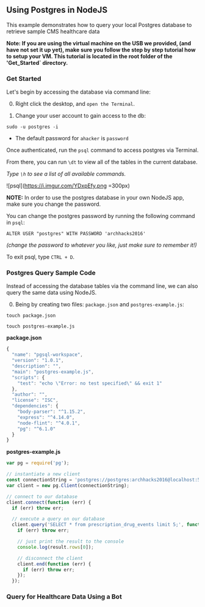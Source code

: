 ## Using Postgres in NodeJS

This example demonstrates how to query your local Postgres database to retrieve sample CMS healthcare data

**Note: If you are using the virtual machine on the USB we provided, (and have not set it up yet), make sure you follow the step by step tutorial how to setup your VM.  This tutorial is located in the root folder of the 'Get_Started` directory.**

### Get Started

Let's begin by accessing the database via command line:

0. Right click the desktop, and `open the Terminal`.

1. Change your user account to gain access to the db:
```
sudo -u postgres -i
```
  - The default password for `ahacker` is `password`

Once authenticated, run the `psql` command to access postgres via Terminal.

From there, you can run `\dt` to view all of the tables in the current database.

*Type `\h` to see a list of all available commands.*


![psql](https://i.imgur.com/YDxpEfy.png =300px)


**NOTE:** In order to use the postgres database in your own NodeJS app, make sure you change the password.

You can change the postgres password by running the following command in `psql`:

```
ALTER USER "postgres" WITH PASSWORD 'archhacks2016'
```
*(change the password to whatever you like, just make sure to remember it!)*


To exit psql, type `CTRL + D`.

### Postgres Query Sample Code

Instead of accessing the database tables via the command line, we can also query the same data using NodeJS. 

0. Being by creating two files: `package.json` and `postgres-example.js`:

  ```
  touch package.json
  
  touch postgres-example.js
  ```

**package.json**
``` javascript
{
  "name": "pgsql-workspace",
  "version": "1.0.1",
  "description": "",
  "main": "postgres-example.js",
  "scripts": {
    "test": "echo \"Error: no test specified\" && exit 1"
  },
  "author": "",
  "license": "ISC",
  "dependencies": {
    "body-parser": "^1.15.2",
    "express": "^4.14.0",
    "node-flint": "^4.0.1",
    "pg": "^6.1.0"
  }
}
```  
  
**postgres-example.js**
```javascript
var pg = require('pg');

// instantiate a new client
const connectionString = 'postgres://postgres:archhacks2016@localhost:5432/postgres';
var client = new pg.Client(connectionString);

// connect to our database
client.connect(function (err) {
  if (err) throw err;

  // execute a query on our database
  client.query('SELECT * from prescription_drug_events limit 5;', function (err, resul$
    if (err) throw err;

    // just print the result to the console
    console.log(result.rows[0]);

    // disconnect the client
    client.end(function (err) {
      if (err) throw err;
    });
  });
```

### Query for Healthcare Data Using a Bot
  
  
  
